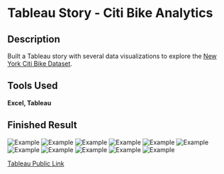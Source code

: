 # Tableau Story - Citi Bike Analytics

## Description
Built a Tableau story with several data visualizations to explore the [New York Citi Bike Dataset]((https://en.wikipedia.org/wiki/Citi_Bike)).

## Tools Used
**Excel, Tableau**

## Finished Result

![Example](Images/citi_bike_01.png)
![Example](Images/citi_bike_02.png)
![Example](Images/citi_bike_03.png)
![Example](Images/citi_bike_04.png)
![Example](Images/citi_bike_05.png)
![Example](Images/citi_bike_06.png)
![Example](Images/citi_bike_07.png)
![Example](Images/citi_bike_08.png)
![Example](Images/citi_bike_09.png)
![Example](Images/citi_bike_10.png)
![Example](Images/citi_bike_11.png)

[Tableau Public Link](https://public.tableau.com/views/CitiBikeNYOctober2018/CitiBikeNYOctober2018Story?:retry=yes&:embed=y&:display_count=yes)